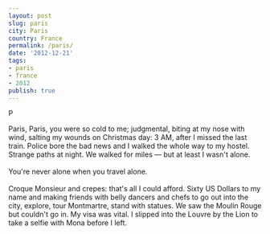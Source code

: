 ```yaml
---
layout: post
slug: paris
city: Paris
country: France
permalink: /paris/
date: '2012-12-21'
tags:
- paris
- france
- 2012
publish: true
---
```


<div class="border">
  <p class="large-letter">P</p>

  <p class="poem">
  Paris, Paris, you were so cold to me; judgmental, biting at my nose with wind, salting my wounds on Christmas day: 3 AM, after I missed the last train. Police bore the bad news and I walked the whole way to my hostel. Strange paths at night. We walked for miles &mdash; but at least I wasn't alone.
  <br><br>
  You're never alone when you travel alone.
  <br><br>
  Croque Monsieur and crepes: that's all I could afford. Sixty US Dollars to my name and making friends with belly dancers and chefs to go out into the city, explore, tour Montmartre, stand with statues. We saw the Moulin Rouge but couldn't go in. My visa was vital. I slipped into the Louvre by the Lion to take a selfie with Mona before I left.
  </p>
</div>